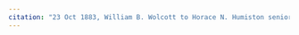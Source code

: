 ```yaml
---
citation: "23 Oct 1883, William B. Wolcott to Horace N. Humiston senior, Caroline Deeds Book 5, p70, Tompkins County Clerk, Ithaca NY."
---
```



